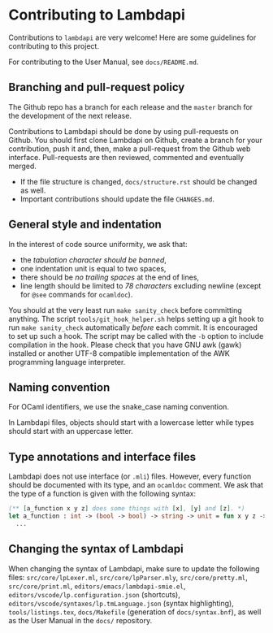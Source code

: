 Contributing to Lambdapi
========================

Contributions to `lambdapi` are very welcome!
Here are some guidelines for contributing to this project.

For contributing to the User Manual, see `docs/README.md`.

Branching and pull-request policy
---------------------------------

The Github repo has a branch for each release and the `master` branch
for the development of the next release.

Contributions to Lambdapi should be done by using pull-requests on
Github. You should first clone Lambdapi on Github, create a branch for
your contribution, push it and, then, make a pull-request from the
Github web interface. Pull-requests are then reviewed, commented and
eventually merged.

- If the file structure is changed, `docs/structure.rst` should be changed as
  well.
- Important contributions should update the file `CHANGES.md`.

General style and indentation
-----------------------------

In the interest of code source uniformity, we ask that:
 - the *tabulation character should be banned*,
 - one indentation unit is equal to two spaces,
 - there should be *no trailing spaces* at the end of lines,
 - line length should be limited to *78 characters* excluding newline
   (except for `@see` commands for `ocamldoc`).

You should at the very least run `make sanity_check` before committing
anything. The script `tools/git_hook_helper.sh` helps setting up a
git hook to run `make sanity_check` automatically *before* each
commit. It is encouraged to set up such a hook. The script may be
called with the `-b` option to include compilation in the hook.
Please check that you have GNU awk (gawk) installed or another UTF-8
compatible implementation of the AWK programming language interpreter.

Naming convention
-----------------

For OCaml identifiers, we use the snake_case naming convention.

In Lambdapi files, objects should start with a lowercase letter while
types should start with an uppercase letter.

Type annotations and interface files
------------------------------------

Lambdapi does not use interface (or `.mli`) files. However, every function
should be documented with its type, and an `ocamldoc` comment. We ask that
the type of a function is given with the following syntax:
```ocaml
(** [a_function x y z] does some things with [x], [y] and [z]. *)
let a_function : int -> (bool -> bool) -> string -> unit = fun x y z ->
  ...
```

Changing the syntax of Lambdapi
-------------------------------

When changing the syntax of Lambdapi, make sure to update the
following files: `src/core/lpLexer.ml`, `src/core/lpParser.mly`,
`src/core/pretty.ml`, `src/core/print.ml`,
`editors/emacs/lambdapi-smie.el`,
`editors/vscode/lp.configuration.json` (shortcuts),
`editors/vscode/syntaxes/lp.tmLanguage.json` (syntax highlighting),
`tools/listings.tex`, `docs/Makefile` (generation of
`docs/syntax.bnf`), as well as the User Manual in the `docs/`
repository.

